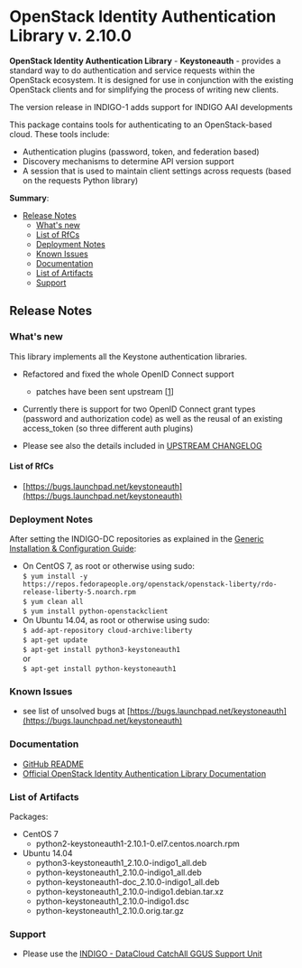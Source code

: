 # OpenStack Identity Authentication Library v. 2.10.0

**OpenStack Identity Authentication Library** - **Keystoneauth** - provides a standard way to do authentication and service requests within the OpenStack ecosystem. It is designed for use in conjunction with the existing OpenStack clients and for simplifying the process of writing new clients.

The version release in INDIGO-1 adds support for INDIGO AAI developments

This package contains tools for authenticating to an OpenStack-based cloud. These tools include:
* Authentication plugins (password, token, and federation based)
* Discovery mechanisms to determine API version support
* A session that is used to maintain client settings across requests (based on the requests Python library)

**Summary**:
* [Release Notes](#id1)
  * [What's new](#id2)
  * [List of RfCs](#id3)
  * [Deployment Notes](#id4)
  * [Known Issues](#id5)
  * [Documentation](#id6)
  * [List of Artifacts](#id7)
  * [Support](#id8)


<a id="id1"></a>
## Release Notes

<a id="id2"></a>
### What's new
This library implements all the Keystone authentication libraries. 
* Refactored and fixed the whole OpenID Connect support
  * patches have been sent upstream [[1](https://review.openstack.org/#/q/project:openstack/keystoneauth+owner:%22Alvaro+Lopez+Garcia+%253Caloga%2540ifca.unican.es%253E%22)]
* Currently there is support for two OpenID Connect grant types (password
and authorization code) as well as the reusal of an existing
access_token (so three different auth plugins) 

* Please see also the details included in [UPSTREAM CHANGELOG](http://docs.openstack.org/developer/keystoneauth/history.html#id1)
<a id="id3"></a>

#### List of RfCs 

* [https://bugs.launchpad.net/keystoneauth](https://bugs.launchpad.net/keystoneauth)

<a id="id4"></a>
### Deployment Notes
After setting the INDIGO-DC repositories as explained in the [Generic Installation & Configuration Guide](generic_installation_and_configuration_guide_1.md):
* On CentOS 7, as root or otherwise using sudo:<br>
  ```$ yum install -y https://repos.fedorapeople.org/openstack/openstack-liberty/rdo-release-liberty-5.noarch.rpm```<br>
  ```$ yum clean all```<br>
  ```$ yum install python-openstackclient```<br>
* On Ubuntu 14.04, as root or otherwise using sudo:<br>
  ```$ add-apt-repository cloud-archive:liberty```<br>
  ```$ apt-get update```<br>
  ```$ apt-get install python3-keystoneauth1```<br>
or <br>
  ```$ apt-get install python-keystoneauth1```<br>

<a id="id5"></a>
### Known Issues

* see list of unsolved bugs at [https://bugs.launchpad.net/keystoneauth](https://bugs.launchpad.net/keystoneauth)

<a id="id6"></a>
### Documentation

* [GitHub README](https://github.com/indigo-dc/keystoneauth/blob/master/README.rst)
* [Official OpenStack Identity Authentication Library Documentation](http://docs.openstack.org/developer/keystoneauth/)

<a id="id7"></a>
### List of Artifacts
Packages:
* CentOS 7
  * python2-keystoneauth1-2.10.1-0.el7.centos.noarch.rpm
* Ubuntu 14.04
  * python3-keystoneauth1_2.10.0-indigo1_all.deb
  * python-keystoneauth1_2.10.0-indigo1_all.deb
  * python-keystoneauth1-doc_2.10.0-indigo1_all.deb
  * python-keystoneauth1_2.10.0-indigo1.debian.tar.xz
  * python-keystoneauth1_2.10.0-indigo1.dsc
  * python-keystoneauth1_2.10.0.orig.tar.gz


<a id="id8"></a>
### Support

* Please use the [INDIGO - DataCloud CatchAll GGUS Support Unit](
https://wiki.egi.eu/wiki/GGUS:INDIGO_DataCloud_Catch-all_FAQ)












